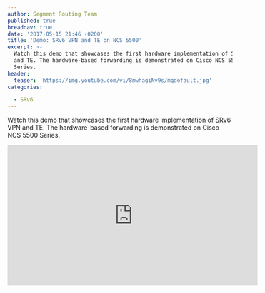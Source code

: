 ```yaml
---
author: Segment Routing Team
published: true
breadnav: true
date: '2017-05-15 21:46 +0200'
title: 'Demo: SRv6 VPN and TE on NCS 5500'
excerpt: >-
  Watch this demo that showcases the first hardware implementation of SRv6 VPN
  and TE. The hardware-based forwarding is demonstrated on Cisco NCS 5500
  Series.
header:
  teaser: 'https://img.youtube.com/vi/8mwhagiNv9s/mqdefault.jpg'
categories:

  - SRv6
---
```

Watch this demo that showcases the first hardware implementation of SRv6 VPN and TE. The hardware-based forwarding is demonstrated on Cisco NCS 5500 Series.
<iframe width="560" height="315" src="https://www.youtube.com/embed/8mwhagiNv9s" frameborder="0" allowfullscreen></iframe>
